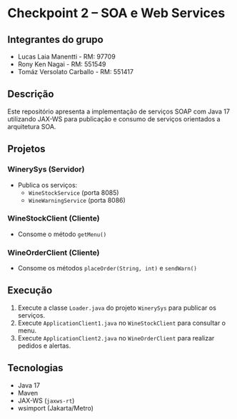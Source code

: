 # Checkpoint 2 – SOA e Web Services

## Integrantes do grupo

- Lucas Laia Manentti - RM: 97709  
- Rony Ken Nagai - RM: 551549  
- Tomáz Versolato Carballo - RM: 551417

## Descrição

Este repositório apresenta a implementação de serviços SOAP com Java 17 utilizando JAX-WS para publicação e consumo de serviços orientados a arquitetura SOA.

## Projetos

### WinerySys (Servidor)
- Publica os serviços:
  - `WineStockService` (porta 8085)
  - `WineWarningService` (porta 8086)

### WineStockClient (Cliente)
- Consome o método `getMenu()`

### WineOrderClient (Cliente)
- Consome os métodos `placeOrder(String, int)` e `sendWarn()`

## Execução

1. Execute a classe `Loader.java` do projeto `WinerySys` para publicar os serviços.
2. Execute `ApplicationClient1.java` no `WineStockClient` para consultar o menu.
3. Execute `ApplicationClient2.java` no `WineOrderClient` para realizar pedidos e alertas.

## Tecnologias
- Java 17
- Maven
- JAX-WS (`jaxws-rt`)
- wsimport (Jakarta/Metro)
